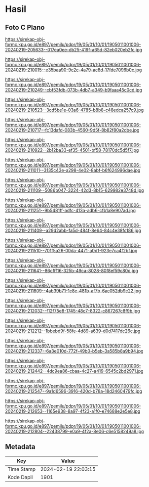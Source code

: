 # Hasil

## Foto C Plano

https://sirekap-obj-formc.kpu.go.id/e897/pemilu/pdpr/19/05/01/10/01/1905011001006-20240219-205633--017ea0ee-db25-419f-a65d-82eb020eb2fc.jpg

https://sirekap-obj-formc.kpu.go.id/e897/pemilu/pdpr/19/05/01/10/01/1905011001006-20240219-210015--e35baa90-9c2c-4a79-ac8d-17fde7096b0c.jpg

https://sirekap-obj-formc.kpu.go.id/e897/pemilu/pdpr/19/05/01/10/01/1905011001006-20240219-210249--cbf53fdb-073b-4db7-a349-b9faaa45c0cd.jpg

https://sirekap-obj-formc.kpu.go.id/e897/pemilu/pdpr/19/05/01/10/01/1905011001006-20240219-210523--3cd5be1e-03a6-4785-b8b8-c48edca257c9.jpg

https://sirekap-obj-formc.kpu.go.id/e897/pemilu/pdpr/19/05/01/10/01/1905011001006-20240219-210717--fc13dafd-083b-4560-9d5f-8b82f80a2dbe.jpg

https://sirekap-obj-formc.kpu.go.id/e897/pemilu/pdpr/19/05/01/10/01/1905011001006-20240219-210922--2b12ba33-ef35-4501-bf58-78170dc5d5f7.jpg

https://sirekap-obj-formc.kpu.go.id/e897/pemilu/pdpr/19/05/01/10/01/1905011001006-20240219-211011--3135c43e-a298-4e02-8abf-b6f624996dae.jpg

https://sirekap-obj-formc.kpu.go.id/e897/pemilu/pdpr/19/05/01/10/01/1905011001006-20240219-211109--5086b047-3224-42d3-8b15-629982e3748d.jpg

https://sirekap-obj-formc.kpu.go.id/e897/pemilu/pdpr/19/05/01/10/01/1905011001006-20240219-211251--9b5481ff-adfc-413a-adb6-cfb1a8e907ad.jpg

https://sirekap-obj-formc.kpu.go.id/e897/pemilu/pdpr/19/05/01/10/01/1905011001006-20240219-211409--a29d2abb-fa5d-484f-8e64-84c4e38fc186.jpg

https://sirekap-obj-formc.kpu.go.id/e897/pemilu/pdpr/19/05/01/10/01/1905011001006-20240219-211510--701f5a26-00da-4471-a0d1-923e7ca4f2bf.jpg

https://sirekap-obj-formc.kpu.go.id/e897/pemilu/pdpr/19/05/01/10/01/1905011001006-20240219-211641--86cfff16-325b-49ca-8028-80f8ef59c80d.jpg

https://sirekap-obj-formc.kpu.go.id/e897/pemilu/pdpr/19/05/01/10/01/1905011001006-20240219-211809--4ab39b71-1c8e-481b-af7b-6ac052db9c22.jpg

https://sirekap-obj-formc.kpu.go.id/e897/pemilu/pdpr/19/05/01/10/01/1905011001006-20240219-212032--f12f75e8-1745-48c7-8322-c867267c8f9b.jpg

https://sirekap-obj-formc.kpu.go.id/e897/pemilu/pdpr/19/05/01/10/01/1905011001006-20240219-212212--1bbebd9f-58fe-4d89-a639-d0d7417dc26c.jpg

https://sirekap-obj-formc.kpu.go.id/e897/pemilu/pdpr/19/05/01/10/01/1905011001006-20240219-212337--6a3e010d-772f-49b0-b5eb-3a585b8a9b94.jpg

https://sirekap-obj-formc.kpu.go.id/e897/pemilu/pdpr/19/05/01/10/01/1905011001006-20240219-212442--4dc9ea86-cbaa-4c27-a419-6545c2bd2971.jpg

https://sirekap-obj-formc.kpu.go.id/e897/pemilu/pdpr/19/05/01/10/01/1905011001006-20240219-212547--9a1d6596-3916-420d-b78a-18d2460479fc.jpg

https://sirekap-obj-formc.kpu.go.id/e897/pemilu/pdpr/19/05/01/10/01/1905011001006-20240219-212653--1165e938-8a97-4f23-a1f0-e74688e2e5e8.jpg

https://sirekap-obj-formc.kpu.go.id/e897/pemilu/pdpr/19/05/01/10/01/1905011001006-20240219-212804--22438799-e0a9-4f2a-8e06-c6e5158249a8.jpg


## Metadata

| Key        | Value               |
| ---------- | ------------------- |
| Time Stamp | 2024-02-19 22:03:15 |
| Kode Dapil | 1901                |



